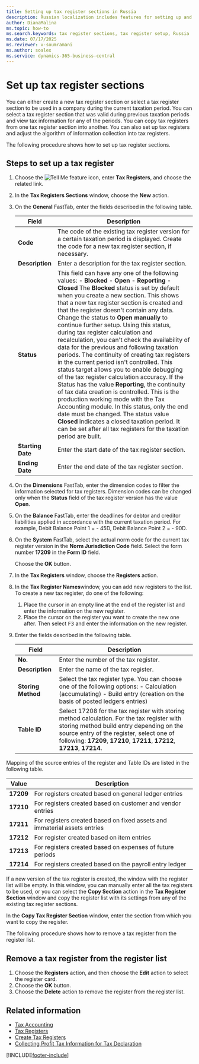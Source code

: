 ```yaml
---
title: Setting up tax register sections in Russia
description: Russian localization includes features for setting up and managing tax register sections.
author: DianaMalina
ms.topic: how-to
ms.search.keywords: tax register sections, tax register setup, Russia
ms.date: 07/17/2025
ms.reviewer: v-soumramani
ms.author: soalex
ms.service: dynamics-365-business-central
---
```


# Set up tax register sections

You can either create a new tax register section or select a tax register section to be used in a company during the current taxation period. You can select a tax register section that was valid during previous taxation periods and view tax information for any of the periods. You can copy tax registers from one tax register section into another. You can also set up tax registers and adjust the algorithm of information collection into tax registers.

The following procedure shows how to set up tax register sections.

## Steps to set up a tax register

1. Choose the ![Tell Me feature](../../media/ui-search/search_small.png "Tell me what you want to do") icon, enter **Tax Registers**, and choose the related link.

1. In the **Tax Registers Sections** window, choose the **New** action.

1. On the **General** FastTab, enter the fields described in the following table.

   | Field | Description |
   |--|--|
   | **Code** | The code of the existing tax register version for a certain taxation period is displayed.   Create the code for a new tax register section, if necessary. |
   | **Description** | Enter a description for the tax register section. |
   | **Status** | This field can have any one of the following values:   -   **Blocked** -   **Open** -   **Reporting** -   **Closed**   The **Blocked** status is set by default when you create a new section. This shows that a new tax register section is created and that the register doesn't contain any data.   Change the status to **Open manually** to continue further setup. Using this status, during tax register calculation and recalculation, you can't check the availability of data for the previous and following taxation periods. The continuity of creating tax registers in the current period isn't controlled. This status target allows you to enable debugging of the tax register calculation accuracy.   If the Status has the value **Reporting**, the continuity of tax data creation is controlled. This is the production working mode with the Tax Accounting module. In this status, only the end date must be changed.   The status value **Closed** indicates a closed taxation period. It can be set after all tax registers for the taxation period are built. |
   | **Starting Date** | Enter the start date of the tax register section. |
   | **Ending Date** | Enter the end date of the tax register section. |

1. On the **Dimensions** FastTab, enter the dimension codes to filter the information selected for tax registers. Dimension codes can be changed only when the **Status** field of the tax register version has the value **Open**.

1. On the **Balance** FastTab, enter the deadlines for debtor and creditor liabilities applied in accordance with the current taxation period. For example, Debit Balance Point 1 = - 45D, Debit Balance Point 2 = - 90D.

1. On the **System** FastTab, select the actual norm code for the current tax register version in the **Norm Jurisdiction Code** field. Select the form number **17209** in the **Form ID** field.

   Choose the **OK** button.

1. In the **Tax Registers** window, choose the **Registers** action.

1. In the **Tax Register Names**window, you can add new registers to the list. To create a new tax register, do one of the following:

   1. Place the cursor in an empty line at the end of the register list and enter the information on the new register.
   1. Place the cursor on the register you want to create the new one after. Then select <kbd>F3</kbd> and enter the information on the new register.

1. Enter the fields described in the following table.

   | Field | Description |
   |--|--|
   | **No.** | Enter the number of the tax register. |
   | **Description** | Enter the name of the tax register. |
   | **Storing Method** | Select the tax register type.   You can choose one of the following options:   -   Calculation (accumulating) -   Build entry (creation on the basis of posted ledgers entries) |
   | **Table ID** | Select 17208 for the tax register with storing method calculation.   For the tax register with storing method build entry depending on the source entry of the register, select one of following: **17209**, **17210**, **17211**, **17212**, **17213**, **17214**. |

Mapping of the source entries of the register and Table IDs are listed in the following table.

| Value | Description |
|--|--|
| **17209** | For registers created based on general ledger entries |
| **17210** | For registers created based on customer and vendor entries |
| **17211** | For registers created based on fixed assets and immaterial assets entries |
| **17212** | For register created based on item entries |
| **17213** | For registers created based on expenses of future periods |
| **17214** | For registers created based on the payroll entry ledger |

If a new version of the tax register is created, the window with the register list will be empty. In this window, you can manually enter all the tax registers to be used, or you can select the **Copy Section** action in the **Tax Register Section** window and copy the register list with its settings from any of the existing tax register sections.

In the **Copy Tax Register Section** window, enter the section from which you want to copy the register.

The following procedure shows how to remove a tax register from the register list.

## Remove a tax register from the register list

1. Choose the **Registers** action, and then choose the **Edit** action to select the register card.
1. Choose the **OK** button.
1. Choose the **Delete** action to remove the register from the register list.

## Related information

- [Tax Accounting](Tax-Accounting.md)  
- [Tax Registers](Tax-Registers.md)  
- [Create Tax Registers](How-to-Create-Tax-Registers.md)  
- [Collecting Profit Tax Information for Tax Declaration](Collecting-Profit-Tax-Information-for-Tax-Declaration.md)  

[!INCLUDE[footer-include](../../includes/footer-banner.md)]
